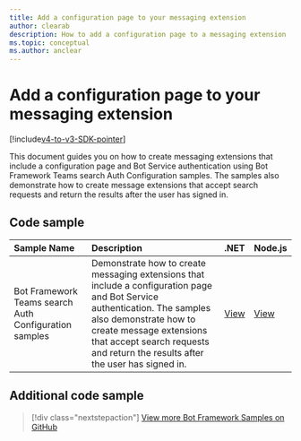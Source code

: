 ```yaml
---
title: Add a configuration page to your messaging extension
author: clearab
description: How to add a configuration page to a messaging extension
ms.topic: conceptual
ms.author: anclear
---
```

# Add a configuration page to your messaging extension

[!include[v4-to-v3-SDK-pointer](~/includes/v4-to-v3-pointer-me.md)]

This document guides you on how to create messaging extensions that include a configuration page and Bot Service authentication using Bot Framework Teams search Auth Configuration samples. The samples also demonstrate how to create message extensions that accept search requests and return the results after the user has signed in.

## Code sample

| Sample Name | Description | .NET | Node.js|   
|:---------------------|:--------------|:---------|:--------|
| Bot Framework Teams search Auth Configuration samples  | Demonstrate how to create messaging extensions that include a configuration page and Bot Service authentication. The samples also demonstrate how to create message extensions that accept search requests and return the results after the user has signed in.|[View](https://github.com/microsoft/BotBuilder-Samples/tree/master/samples/csharp_dotnetcore/52.teams-messaging-extensions-search-auth-config)| [View](https://github.com/microsoft/BotBuilder-Samples/tree/master/samples/javascript_nodejs/52.teams-messaging-extensions-search-auth-config)|

## Additional code sample

> [!div class="nextstepaction"]
> [View more Bot Framework Samples on GitHub](https://github.com/microsoft/BotBuilder-Samples)
